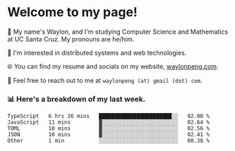 # Welcome to my page! 

👋 My name's Waylon, and I'm studying Computer Science and Mathematics at UC Santa Cruz. My pronouns are he/him. 

💭 I'm interested in distributed systems and web technologies.

🌐 You can find my resume and socials on my website, [waylonpeng.com](https://www.waylonpeng.com).

📧 Feel free to reach out to me at `waylonpeng (at) gmail (dot) com`.

### 📊 Here's a breakdown of my last week.

<!--START_SECTION:waka-->
```text
TypeScript   6 hrs 26 mins   ███████████████████████░░   92.00 % 
JavaScript   11 mins         ▓░░░░░░░░░░░░░░░░░░░░░░░░   02.64 % 
TOML         10 mins         ▓░░░░░░░░░░░░░░░░░░░░░░░░   02.56 % 
JSON         10 mins         ▓░░░░░░░░░░░░░░░░░░░░░░░░   02.41 % 
Other        1 min           ░░░░░░░░░░░░░░░░░░░░░░░░░   00.38 % 
```
<!--END_SECTION:waka-->
